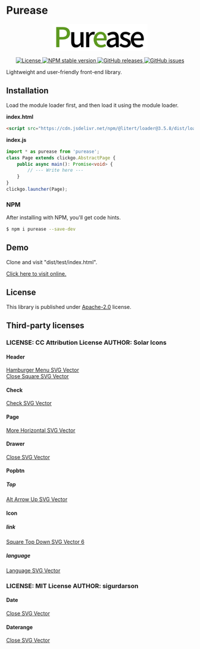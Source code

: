 # Purease

<p align="center"><img src="doc/logo.png" width="256" alt="Purease"></p>
<p align="center">
    <a href="https://github.com/maiyun/purease/blob/master/LICENSE">
        <img alt="License" src="https://img.shields.io/github/license/maiyun/purease?color=blue" />
    </a>
    <a href="https://www.npmjs.com/package/purease">
        <img alt="NPM stable version" src="https://img.shields.io/npm/v/purease?color=brightgreen&logo=npm" />
    </a>
    <a href="https://github.com/maiyun/purease/releases">
        <img alt="GitHub releases" src="https://img.shields.io/github/v/release/maiyun/purease?color=brightgreen&logo=github" />
    </a>
    <a href="https://github.com/maiyun/purease/issues">
        <img alt="GitHub issues" src="https://img.shields.io/github/issues/maiyun/purease?color=blue&logo=github" />
    </a>
</p>

Lightweight and user-friendly front-end library.

## Installation

Load the module loader first, and then load it using the module loader.

**index.html**

```html
<script src="https://cdn.jsdelivr.net/npm/@litert/loader@3.5.8/dist/loader.min.js?path=index&npm={'purease':'0.0.13'}"></script>
```

**index.js**

```typescript
import * as purease from 'purease';
class Page extends clickgo.AbstractPage {
    public async main(): Promise<void> {
        // --- Write here ---
    }
}
clickgo.launcher(Page);
```

### NPM

After installing with NPM, you'll get code hints.

```sh
$ npm i purease --save-dev
```

## Demo

Clone and visit "dist/test/index.html".

[Click here to visit online.](https://maiyun.github.io/purease/dist/test/)

## License

This library is published under [Apache-2.0](./LICENSE) license.

## Third-party licenses

### **LICENSE:** CC Attribution License **AUTHOR:** Solar Icons

#### Header

[Hamburger Menu SVG Vector](https://www.svgrepo.com/svg/529002/hamburger-menu)  
[Close Square SVG Vector](https://www.svgrepo.com/svg/528911/close-square)

#### Check

[Check SVG Vector](https://www.svgrepo.com/svg/506431/check)

#### Page

[More Horizontal SVG Vector](https://www.svgrepo.com/svg/447028/more-horizontal)

#### Drawer

[Close SVG Vector](https://www.svgrepo.com/svg/446990/close)

#### Popbtn

##### Top

[Alt Arrow Up SVG Vector](https://www.svgrepo.com/svg/529345/alt-arrow-up)

#### Icon

##### link

[Square Top Down SVG Vector 6](https://www.svgrepo.com/svg/529231/square-top-down)  

##### language

[Language SVG Vector](https://www.svgrepo.com/svg/451017/language)

### **LICENSE:** MIT License **AUTHOR:** sigurdarson

#### Date

[Close SVG Vector](https://www.svgrepo.com/svg/446990/close)

#### Daterange

[Close SVG Vector](https://www.svgrepo.com/svg/446990/close)
